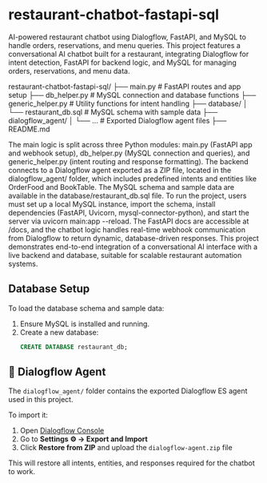 # restaurant-chatbot-fastapi-sql
AI-powered restaurant chatbot using Dialogflow, FastAPI, and MySQL to handle orders, reservations, and menu queries.
This project features a conversational AI chatbot built for a restaurant, integrating Dialogflow for intent detection, FastAPI for backend logic, and MySQL for managing orders, reservations, and menu data.

restaurant-chatbot-fastapi-sql/
├── main.py               # FastAPI routes and app setup
├── db_helper.py          # MySQL connection and database functions
├── generic_helper.py     # Utility functions for intent handling
├── database/
│   └── restaurant_db.sql # MySQL schema with sample data
├── dialogflow_agent/
│   └── ...               # Exported Dialogflow agent files
├── README.md

The main logic is split across three Python modules: main.py (FastAPI app and webhook setup), db_helper.py (MySQL connection and queries), and generic_helper.py (intent routing and response formatting). The backend connects to a Dialogflow agent exported as a ZIP file, located in the dialogflow_agent/ folder, which includes predefined intents and entities like OrderFood and BookTable. The MySQL schema and sample data are available in the database/restaurant_db.sql file. To run the project, users must set up a local MySQL instance, import the schema, install dependencies (FastAPI, Uvicorn, mysql-connector-python), and start the server via uvicorn main:app --reload. The FastAPI docs are accessible at /docs, and the chatbot logic handles real-time webhook communication from Dialogflow to return dynamic, database-driven responses. This project demonstrates end-to-end integration of a conversational AI interface with a live backend and database, suitable for scalable restaurant automation systems.

## Database Setup

To load the database schema and sample data:

1. Ensure MySQL is installed and running.
2. Create a new database:
   ```sql
   CREATE DATABASE restaurant_db;


## 🤖 Dialogflow Agent

The `dialogflow_agent/` folder contains the exported Dialogflow ES agent used in this project.

To import it:

1. Open [Dialogflow Console](https://dialogflow.cloud.google.com/)
2. Go to **Settings ⚙️ → Export and Import**
3. Click **Restore from ZIP** and upload the `dialogflow-agent.zip` file

This will restore all intents, entities, and responses required for the chatbot to work.
